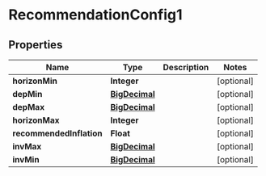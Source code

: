 
# RecommendationConfig1

## Properties
Name | Type | Description | Notes
------------ | ------------- | ------------- | -------------
**horizonMin** | **Integer** |  |  [optional]
**depMin** | [**BigDecimal**](BigDecimal.md) |  |  [optional]
**depMax** | [**BigDecimal**](BigDecimal.md) |  |  [optional]
**horizonMax** | **Integer** |  |  [optional]
**recommendedInflation** | **Float** |  |  [optional]
**invMax** | [**BigDecimal**](BigDecimal.md) |  |  [optional]
**invMin** | [**BigDecimal**](BigDecimal.md) |  |  [optional]



